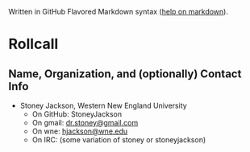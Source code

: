 Written in GitHub Flavored Markdown syntax ([help on markdown](https://help.github.com/articles/github-flavored-markdown)).

Rollcall
========

Name, Organization, and (optionally) Contact Info
-------------------------------------------------

* Stoney Jackson, Western New England University
  * On GitHub: StoneyJackson
  * On gmail: dr.stoney@gmail.com
  * On wne: hjackson@wne.edu
  * On IRC: (some variation of stoney or stoneyjackson)

